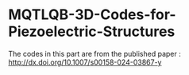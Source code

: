 # MQTLQB-3D-Codes-for-Piezoelectric-Structures
The codes in this part are from the published paper : http://dx.doi.org/10.1007/s00158-024-03867-y
